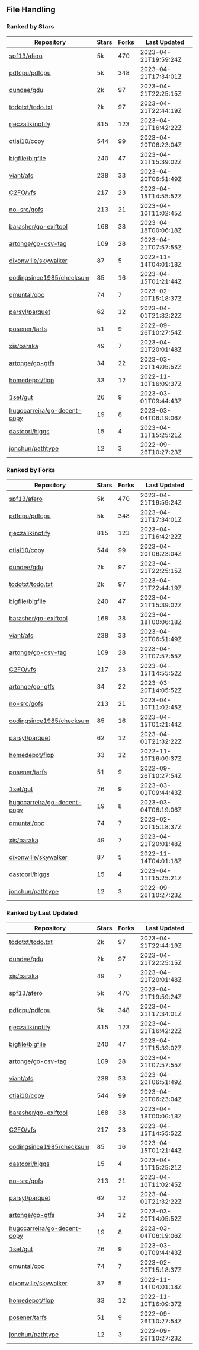 ## File Handling

### Ranked by Stars

| Repository | Stars | Forks | Last Updated |
|------------|-------|-------|--------------|
| [spf13/afero](https://github.com/spf13/afero) | 5k | 470 | 2023-04-21T19:59:24Z |
| [pdfcpu/pdfcpu](https://github.com/pdfcpu/pdfcpu) | 5k | 348 | 2023-04-21T17:34:01Z |
| [dundee/gdu](https://github.com/dundee/gdu) | 2k | 97 | 2023-04-21T22:25:15Z |
| [todotxt/todo.txt](https://github.com/todotxt/todo.txt) | 2k | 97 | 2023-04-21T22:44:19Z |
| [rjeczalik/notify](https://github.com/rjeczalik/notify) | 815 | 123 | 2023-04-21T16:42:22Z |
| [otiai10/copy](https://github.com/otiai10/copy) | 544 | 99 | 2023-04-20T06:23:04Z |
| [bigfile/bigfile](https://github.com/bigfile/bigfile) | 240 | 47 | 2023-04-21T15:39:02Z |
| [viant/afs](https://github.com/viant/afs) | 238 | 33 | 2023-04-20T06:51:49Z |
| [C2FO/vfs](https://github.com/C2FO/vfs) | 217 | 23 | 2023-04-15T14:55:52Z |
| [no-src/gofs](https://github.com/no-src/gofs) | 213 | 21 | 2023-04-10T11:02:45Z |
| [barasher/go-exiftool](https://github.com/barasher/go-exiftool) | 168 | 38 | 2023-04-18T00:06:18Z |
| [artonge/go-csv-tag](https://github.com/artonge/go-csv-tag) | 109 | 28 | 2023-04-21T07:57:55Z |
| [dixonwille/skywalker](https://github.com/dixonwille/skywalker) | 87 | 5 | 2022-11-14T04:01:18Z |
| [codingsince1985/checksum](https://github.com/codingsince1985/checksum) | 85 | 16 | 2023-04-15T01:21:44Z |
| [qmuntal/opc](https://github.com/qmuntal/opc) | 74 | 7 | 2023-02-20T15:18:37Z |
| [parsyl/parquet](https://github.com/parsyl/parquet) | 62 | 12 | 2023-04-01T21:32:22Z |
| [posener/tarfs](https://github.com/posener/tarfs) | 51 | 9 | 2022-09-26T10:27:54Z |
| [xis/baraka](https://github.com/xis/baraka) | 49 | 7 | 2023-04-21T20:01:48Z |
| [artonge/go-gtfs](https://github.com/artonge/go-gtfs) | 34 | 22 | 2023-03-20T14:05:52Z |
| [homedepot/flop](https://github.com/homedepot/flop) | 33 | 12 | 2022-11-10T16:09:37Z |
| [1set/gut](https://github.com/1set/gut) | 26 | 9 | 2023-03-01T09:44:43Z |
| [hugocarreira/go-decent-copy](https://github.com/hugocarreira/go-decent-copy) | 19 | 8 | 2023-03-04T06:19:06Z |
| [dastoori/higgs](https://github.com/dastoori/higgs) | 15 | 4 | 2023-04-11T15:25:21Z |
| [jonchun/pathtype](https://github.com/jonchun/pathtype) | 12 | 3 | 2022-09-26T10:27:23Z |

### Ranked by Forks

| Repository | Stars | Forks | Last Updated |
|------------|-------|-------|--------------|
| [spf13/afero](https://github.com/spf13/afero) | 5k | 470 | 2023-04-21T19:59:24Z |
| [pdfcpu/pdfcpu](https://github.com/pdfcpu/pdfcpu) | 5k | 348 | 2023-04-21T17:34:01Z |
| [rjeczalik/notify](https://github.com/rjeczalik/notify) | 815 | 123 | 2023-04-21T16:42:22Z |
| [otiai10/copy](https://github.com/otiai10/copy) | 544 | 99 | 2023-04-20T06:23:04Z |
| [dundee/gdu](https://github.com/dundee/gdu) | 2k | 97 | 2023-04-21T22:25:15Z |
| [todotxt/todo.txt](https://github.com/todotxt/todo.txt) | 2k | 97 | 2023-04-21T22:44:19Z |
| [bigfile/bigfile](https://github.com/bigfile/bigfile) | 240 | 47 | 2023-04-21T15:39:02Z |
| [barasher/go-exiftool](https://github.com/barasher/go-exiftool) | 168 | 38 | 2023-04-18T00:06:18Z |
| [viant/afs](https://github.com/viant/afs) | 238 | 33 | 2023-04-20T06:51:49Z |
| [artonge/go-csv-tag](https://github.com/artonge/go-csv-tag) | 109 | 28 | 2023-04-21T07:57:55Z |
| [C2FO/vfs](https://github.com/C2FO/vfs) | 217 | 23 | 2023-04-15T14:55:52Z |
| [artonge/go-gtfs](https://github.com/artonge/go-gtfs) | 34 | 22 | 2023-03-20T14:05:52Z |
| [no-src/gofs](https://github.com/no-src/gofs) | 213 | 21 | 2023-04-10T11:02:45Z |
| [codingsince1985/checksum](https://github.com/codingsince1985/checksum) | 85 | 16 | 2023-04-15T01:21:44Z |
| [parsyl/parquet](https://github.com/parsyl/parquet) | 62 | 12 | 2023-04-01T21:32:22Z |
| [homedepot/flop](https://github.com/homedepot/flop) | 33 | 12 | 2022-11-10T16:09:37Z |
| [posener/tarfs](https://github.com/posener/tarfs) | 51 | 9 | 2022-09-26T10:27:54Z |
| [1set/gut](https://github.com/1set/gut) | 26 | 9 | 2023-03-01T09:44:43Z |
| [hugocarreira/go-decent-copy](https://github.com/hugocarreira/go-decent-copy) | 19 | 8 | 2023-03-04T06:19:06Z |
| [qmuntal/opc](https://github.com/qmuntal/opc) | 74 | 7 | 2023-02-20T15:18:37Z |
| [xis/baraka](https://github.com/xis/baraka) | 49 | 7 | 2023-04-21T20:01:48Z |
| [dixonwille/skywalker](https://github.com/dixonwille/skywalker) | 87 | 5 | 2022-11-14T04:01:18Z |
| [dastoori/higgs](https://github.com/dastoori/higgs) | 15 | 4 | 2023-04-11T15:25:21Z |
| [jonchun/pathtype](https://github.com/jonchun/pathtype) | 12 | 3 | 2022-09-26T10:27:23Z |

### Ranked by Last Updated

| Repository | Stars | Forks | Last Updated |
|------------|-------|-------|--------------|
| [todotxt/todo.txt](https://github.com/todotxt/todo.txt) | 2k | 97 | 2023-04-21T22:44:19Z |
| [dundee/gdu](https://github.com/dundee/gdu) | 2k | 97 | 2023-04-21T22:25:15Z |
| [xis/baraka](https://github.com/xis/baraka) | 49 | 7 | 2023-04-21T20:01:48Z |
| [spf13/afero](https://github.com/spf13/afero) | 5k | 470 | 2023-04-21T19:59:24Z |
| [pdfcpu/pdfcpu](https://github.com/pdfcpu/pdfcpu) | 5k | 348 | 2023-04-21T17:34:01Z |
| [rjeczalik/notify](https://github.com/rjeczalik/notify) | 815 | 123 | 2023-04-21T16:42:22Z |
| [bigfile/bigfile](https://github.com/bigfile/bigfile) | 240 | 47 | 2023-04-21T15:39:02Z |
| [artonge/go-csv-tag](https://github.com/artonge/go-csv-tag) | 109 | 28 | 2023-04-21T07:57:55Z |
| [viant/afs](https://github.com/viant/afs) | 238 | 33 | 2023-04-20T06:51:49Z |
| [otiai10/copy](https://github.com/otiai10/copy) | 544 | 99 | 2023-04-20T06:23:04Z |
| [barasher/go-exiftool](https://github.com/barasher/go-exiftool) | 168 | 38 | 2023-04-18T00:06:18Z |
| [C2FO/vfs](https://github.com/C2FO/vfs) | 217 | 23 | 2023-04-15T14:55:52Z |
| [codingsince1985/checksum](https://github.com/codingsince1985/checksum) | 85 | 16 | 2023-04-15T01:21:44Z |
| [dastoori/higgs](https://github.com/dastoori/higgs) | 15 | 4 | 2023-04-11T15:25:21Z |
| [no-src/gofs](https://github.com/no-src/gofs) | 213 | 21 | 2023-04-10T11:02:45Z |
| [parsyl/parquet](https://github.com/parsyl/parquet) | 62 | 12 | 2023-04-01T21:32:22Z |
| [artonge/go-gtfs](https://github.com/artonge/go-gtfs) | 34 | 22 | 2023-03-20T14:05:52Z |
| [hugocarreira/go-decent-copy](https://github.com/hugocarreira/go-decent-copy) | 19 | 8 | 2023-03-04T06:19:06Z |
| [1set/gut](https://github.com/1set/gut) | 26 | 9 | 2023-03-01T09:44:43Z |
| [qmuntal/opc](https://github.com/qmuntal/opc) | 74 | 7 | 2023-02-20T15:18:37Z |
| [dixonwille/skywalker](https://github.com/dixonwille/skywalker) | 87 | 5 | 2022-11-14T04:01:18Z |
| [homedepot/flop](https://github.com/homedepot/flop) | 33 | 12 | 2022-11-10T16:09:37Z |
| [posener/tarfs](https://github.com/posener/tarfs) | 51 | 9 | 2022-09-26T10:27:54Z |
| [jonchun/pathtype](https://github.com/jonchun/pathtype) | 12 | 3 | 2022-09-26T10:27:23Z |

